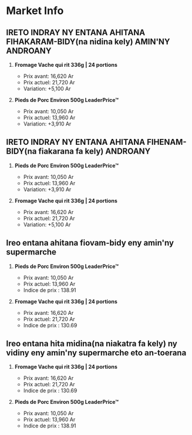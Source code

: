 # Market Info

## IRETO INDRAY NY ENTANA AHITANA FIHAKARAM-BIDY(na nidina kely) AMIN'NY ANDROANY

1. **Fromage Vache qui rit 336g | 24 portions**
   - Prix avant: 16,620 Ar
   - Prix actuel: 21,720 Ar
   - Variation: +5,100 Ar

2. **Pieds de Porc Environ 500g LeaderPrice™**
   - Prix avant: 10,050 Ar
   - Prix actuel: 13,960 Ar
   - Variation: +3,910 Ar

## IRETO INDRAY NY ENTANA AHITANA FIHENAM-BIDY(na fiakarana fa kely) ANDROANY

1. **Pieds de Porc Environ 500g LeaderPrice™**
   - Prix avant: 10,050 Ar
   - Prix actuel: 13,960 Ar
   - Variation: +3,910 Ar

2. **Fromage Vache qui rit 336g | 24 portions**
   - Prix avant: 16,620 Ar
   - Prix actuel: 21,720 Ar
   - Variation: +5,100 Ar

## Ireo entana ahitana fiovam-bidy eny amin'ny supermarche

1. **Pieds de Porc Environ 500g LeaderPrice™**
   - Prix avant: 10,050 Ar
   - Prix actuel: 13,960 Ar
   - Indice de prix : 138.91

2. **Fromage Vache qui rit 336g | 24 portions**
   - Prix avant: 16,620 Ar
   - Prix actuel: 21,720 Ar
   - Indice de prix : 130.69

## Ireo entana hita midina(na niakatra fa kely) ny vidiny eny amin'ny supermarche eto an-toerana

1. **Fromage Vache qui rit 336g | 24 portions**
   - Prix avant: 16,620 Ar
   - Prix actuel: 21,720 Ar
   - Indice de prix : 130.69

2. **Pieds de Porc Environ 500g LeaderPrice™**
   - Prix avant: 10,050 Ar
   - Prix actuel: 13,960 Ar
   - Indice de prix : 138.91

